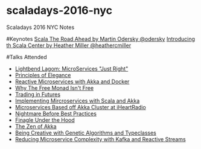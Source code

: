 # scaladays-2016-nyc
Scaladays 2016 NYC Notes

#Keynotes
[Scala The Road Ahead by Martin Odersky @odersky](http://www.slideshare.net/Odersky/scala-days-nyc-2016)
[Introducing th Scala Center by Heather Miller @heathercmiller](https://speakerdeck.com/heathermiller/introducing-the-scala-center)

#Talks Attended

- [Lightbend Lagom: MicroServices "Just Right"](talks/lagom.md)
- [Principles of Elegance](talks/elegance.md)
- [Reactive Microservices with Akka and Docker](talks/microservices-akka-docker.md)
- [Why The Free Monad Isn't Free](talks/free-monad-is-not-free.md)
- [Trading in Futures](talks/trading-in-futures.md)
- [Implementing Mircroservices with Scala and Akka](talks/microservices-scala-akka.md)
- [Microservices Based off Akka Cluster at iHeartRadio](talks/microservices-iheartradio.md)
- [Nightmare Before Best Practices](talks/nightmare.md)
- [Finagle Under the Hood](talks/finagle.md)
- [The Zen of Akka](talks/zen-of-akka.md)
- [Being Creative with Genetic Algorithms and Typeclasses](talks/gen-alg-type-classes.md)
- [Reducing Microservice Complexity with Kafka and Reactive Streams](talks/mic-serv-less-compl-kafka-reactive-streams.md)
